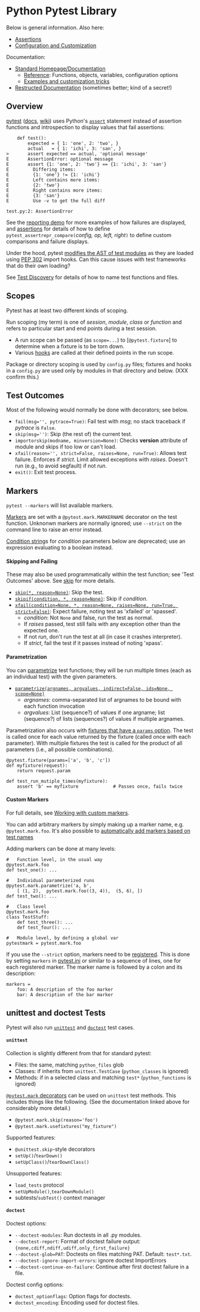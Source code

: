 Python Pytest Library
=====================

Below is general information. Also here:
* [Assertions](pytest-assert.md)
* [Configuration and Customization](pytest-config.md)

Documentation:
* [Standard Homepage/Documentation][pytest]
  * [Reference]: Functions, objects, variables, configuration options
  * [Examples and customization tricks][examples]
* [Restructed Documentation][restruc] (sometimes better; kind of a secret!)

Overview
--------

[pytest] ([docs], [wiki]) uses Python's [`assert`] statement
instead of assertion functions and introspection to display values
that fail assertions:

        def test():
            expected = { 1: 'one', 2: 'two', }
            actual   = { 1: 'ichi', 3: 'san', }
    >       assert expected == actual, 'optional message'
    E       AssertionError: optional message
    E       assert {1: 'one', 2: 'two'} == {1: 'ichi', 3: 'san'}
    E         Differing items:
    E         {1: 'one'} != {1: 'ichi'}
    E         Left contains more items:
    E         {2: 'two'}
    E         Right contains more items:
    E         {3: 'san'}
    E         Use -v to get the full diff

    test.py:2: AssertionError

See the [reporting demo][repdemo] for more examples of how failures
are displayed, and [assertions] for details of how to define
`pytest_assertrepr_compare(`_config, op, left, right_`)` to define
custom comparisons and failure displays.

Under the hood, pytest [modifies the AST of test modules][ast-rewrite]
as they are loaded using [PEP 302] import hooks. Can this cause issues
with test frameworks that do their own loading?

See [Test Discovery](pytest-config.md#test-discvoery) for details of
how to name test functions and files.

Scopes
------

Pytest has at least two different kinds of scoping.

Run scoping (my term) is one of _session_, _module_, _class_ or
_function_ and refers to particular start and end points during a test
session.
* A run scope can be passed (as `scope=...`) to [`@pytest.fixture`] to
  determine when a fixture is to be torn down.
* Various [hooks] are called at their defined points in the run scope.

Package or directory scoping is used by `config.py` files; fixtures
and hooks in a `config.py` are used only by modules in that directory
and below. (XXX confirm this.)


Test Outcomes
-------------

Most of the following would normally be done with decorators; see below.

* `fail(msg='', pytrace=True)`: Fail test with _msg_; no stack traceback
  if _pytrace_ is `False`.
* `skip(msg='')`: Skip (the rest of) the current test.
* `importorskip(modname, minversion=None)`: Checks __version__ attribute
  of module and skips if too low or can't load.
* `xfail(reason='', strict=False, raises=None, run=True)`: Allows test
  failure. Enforces if _strict_. Limit allowed exceptions with _raises_.
  Doesn't run (e.g., to avoid segfault) if not _run_.
* `exit()`: Exit test process.


Markers
-------

`pytest --markers` will list available markers.

[Markers] are set with a `@pytest.mark.MARKERNAME` decorator on the
test function. Unknonwn markers are normally ignored; use `--strict`
on the command line to raise an error instead.

[Condition string]s for _condition_ parameters below are deprecated;
use an expression evaluating to a boolean instead.

#### Skipping and Failing

These may also be used programmatically within the test function; see
'Test Outcomes' above. See [skip] for more details.

* [`skip(*, reason=None)`][api-skip]: Skip the test.
* [`skipif(condition, *, reason=None)`][api-skipif]: Skip if
  _condition_.
* [`xfail(condition=None, *, reason=None, raises=None, run=True,
  strict=False)`][api-xfail]: Expect failure, noting test as 'xfailed'
  or 'xpassed'.
  - _condition_: Not `None` and false, run the test as normal.
  - If _raises_ passed, test still fails with any exception other than
    the expected one.
  - If not _run_, don't run the test at all (in case it crashes
    interpreter).
  - If _strict_, fail the test if it passes instead of noting 'xpass'.

#### Parametrization

You can [parametrize] test functions; they will be run multiple times
(each as an individual test) with the given parameters.

* [`parametrize(argnames, argvalues, indirect=False, ids=None,
  scope=None)`][api-parametrize]
  - _argnames_: comma-separated list of argnames to be bound with each
    function invocation
  - _argvalues_: List (sequence?) of values if one argname; list
    (sequence?) of lists (sequences?) of values if multiple argnames.

Parametrization also occurs with [fixtures that have a `params`
option][parametrizing-fixtures]. The test is called once for each
value returned by the fixture (called once with each parameter). With
multiple fixtures the test is called for the product of all parameters
(i.e., all possible combinations).

    @pytest.fixture(params=['a', 'b', 'c'])
    def myfixture(request):
        return request.param

    def test_run_mutiple_times(myfixture):
        assert 'b' == myfixture             # Passes once, fails twice

#### Custom Markers

For full details, see [Working with custom markers][markers-custom].

You can add arbitrary markers by simply making up a marker name, e.g.
`@pytest.mark.foo`. It's also possible to [ automatically add markers
based on test names][markers-auto]

Adding markers can be done at many levels:

    #   Function level, in the usual way
    @pytest.mark.foo
    def test_one(): ...

    #   Individual parameterized runs
    @pytest.mark.parametrize('a, b',
        [ (1, 2),  pytest.mark.foo((3, 4)),  (5, 6), ])
    def test_two(): ...

    #   Class level
    @pytest.mark.foo
    class TestStuff:
        def test_three(): ...
        def test_four(): ...

    #   Module level, by defining a global var
    pytestmark = pytest.mark.foo

If you use the `--strict` option, markers need to be
[registered][markers-register]. This is done by setting `markers` in
[pytest.ini] or similar to a sequence of lines, one for each
registered marker. The marker name is followed by a colon and its
description:

    markers =
        foo: A description of the foo marker
        bar: A description of the bar marker


unittest and doctest Tests
--------------------------

Pytest will also run [`unittest`] and [`doctest`] test cases.

#### `unittest`

Collection is slightly different from that for standard pytest:
* Files: the same, matching `python_files` glob
* Classes:  if inherits from `unittest.TestCase` (`python_classes` is ignored)
* Methods: if in a selected class and matching `test*`
  (`python_functions` is ignored)

[`@pytest.mark` decorators][markers] can be used on `unittest` test
methods. This includes things like the following. (See the
documentation linked above for considerably more detail.)
* `@pytest.mark.skip(reason='foo')`
* `@pytest.mark.usefixtures("my_fixture")`

Supported features:
* `@unittest.skip`-style decorators
* `setUp()`/`tearDown()`
* `setUpClass()`/`tearDownClass()`

Unsupported features:
* `load_tests` protocol
* `setUpModule()`,`tearDownModule()`
* subtests/`subTest()` context manager

#### `doctest`

Doctest options:

* `--doctest-modules`: Run doctests in all .py modules.
* `--doctest-report`: Format of doctest failure output:
  `{none,cdiff,ndiff,udiff,only_first_failure}`
* `--doctest-glob=PAT`: Doctests on files matching PAT. Default: `test*.txt`.
* `--doctest-ignore-import-errors`: ignore doctest ImportErrors
* `--doctest-continue-on-failure`: Continue after first doctest
  failure in a file.

Doctest config options:

* `doctest_optionflags`: Option flags for doctests.
* `doctest_encoding`: Encoding used for doctest files.



[PEP 302]: https://www.python.org/dev/peps/pep-0302/
[`@pytest.fixture()`]: https://docs.pytest.org/en/latest/reference.html#fixtures
[`assert`]: https://docs.python.org/3/reference/simple_stmts.html#assert
[`doctest`]: https://docs.pytest.org/en/documentation-restructure/how-to/doctest.html
[`unittest`]: https://docs.pytest.org/en/latest/unittest.html
[api-parametrize]: https://docs.pytest.org/en/latest/reference.html#pytest-mark-parametrize-ref
[api-skip]: https://docs.pytest.org/en/latest/reference.html#pytest-mark-skip-ref
[api-skipif]: https://docs.pytest.org/en/latest/reference.html#pytest-mark-skipif
[api-xfail]: https://docs.pytest.org/en/latest/reference.html#pytest-mark-xfail
[assertions]: https://docs.pytest.org/en/latest/assert.html
[ast-rewrite]: http://pybites.blogspot.jp/2011/07/behind-scenes-of-pytests-new-assertion.html
[builtin]: https://docs.pytest.org/en/latest/builtin.html
[condition string]: https://docs.pytest.org/en/latest/historical-notes.html#string-conditions
[docs]: https://docs.pytest.org/en/latest/contents.html
[examples]:  https://docs.pytest.org/en/latest/example/
[exceptions]: https://docs.python.org/3/library/exceptions.html
[hooks]: https://docs.pytest.org/en/documentation-restructure/how-to/writing_plugins.html#pytest-hook-reference
[markers-auto]: https://docs.pytest.org/en/latest/example/markers.html#automatically-adding-markers-based-on-test-names
[markers-custom]: https://docs.pytest.org/en/latest/example/markers.html
[markers-register]: https://docs.pytest.org/en/latest/example/markers.html#registering-markers
[markers]: https://docs.pytest.org/en/latest/mark.html
[parametrizing-fixtures]: https://docs.pytest.org/en/latest/fixture.html#parametrizing-fixtures
[parametrize]: https://docs.pytest.org/en/latest/parametrize.html
[pytest.ini]: pytest-config.md#rootdir-and-configuration
[pytest]: https://pytest.org/
[reference]: https://docs.pytest.org/en/latest/reference.html
[repdemo]: https://docs.pytest.org/en/latest/example/reportingdemo.html
[restruc]: https://docs.pytest.org/en/documentation-restructure/
[skip]: https://docs.pytest.org/en/latest/skipping.html#skip
[wiki]: https://wiki.python.org/moin/PyTest
